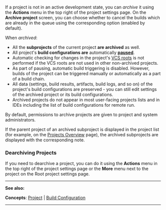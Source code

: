 [//]: # (title: Archiving Projects)
[//]: # (auxiliary-id: Archiving Projects)
If a project is not in an active development state, you can _archive_ it using the __Actions__ menu in the top right of the project settings page. On the __Archive project__ screen, you can choose whether to cancel the builds which are already in the queue using the corresponding option (enabled by default).

When _archived_:
* All the __subprojects__ of the current project __are archived__ as well.
* All project's __build configurations are__ automatically __[paused](build-configuration.md#Build+Configuration+State)__.
* Automatic checking for changes in the project's [VCS roots](configuring-vcs-roots.md) is not performed if the VCS roots are not used in other non\-archived projects.
* As part of pausing, automatic build triggering is disabled. However, builds of the project can be triggered manually or automatically as a part of a build chain.
* All data (settings, build results, artifacts, build logs, and so on) of the project's build configurations are preserved \- you can still edit settings of the archived project or its build configurations.
* Archived projects do not appear in most user\-facing projects lists and in IDEs including the list of build configurations for remote run.

By default, permissions to archive projects are given to project and system administrators.

If the parent project of an archived subproject is displayed in the project list (for example, on the [Projects Overview](managing-projects-and-build-configurations.md#Configuring+Visibility) page), the archived subprojects are displayed with the corresponding note.

### Dearchiving Projects

If you need to dearchive a project, you can do it using the __Actions__ menu in the top right of the project settings page or the __More__ menu next to the project on the Root project settings page.

__  __

__See also:__

__Concepts__: [Project](project.md) | [Build Configuration](build-configuration.md)

__ __